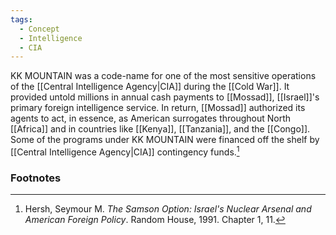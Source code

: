 ```yaml
---
tags:
  - Concept
  - Intelligence
  - CIA
---
```

KK MOUNTAIN was a code-name for one of the most sensitive operations of the [[Central Intelligence Agency|CIA]] during the [[Cold War]]. It provided untold millions in annual cash payments to [[Mossad]], [[Israel]]'s primary foreign intelligence service. In return, [[Mossad]] authorized its agents to act, in essence, as American surrogates throughout North [[Africa]] and in countries like [[Kenya]], [[Tanzania]], and the [[Congo]]. Some of the programs under KK MOUNTAIN were financed off the shelf by [[Central Intelligence Agency|CIA]] contingency funds.[^1]

### Footnotes

[^1]: Hersh, Seymour M. *The Samson Option: Israel's Nuclear Arsenal and American Foreign Policy*. Random House, 1991. Chapter 1, 11.